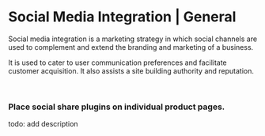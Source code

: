 # Social Media Integration | General

Social media integration is a marketing strategy in which social channels are used to complement and extend the branding and marketing of a business.

It is used to cater to user communication preferences and facilitate customer acquisition. It also assists a site building authority and reputation.

<br>


### Place social share plugins on individual product pages.

todo: add description

<br>

